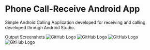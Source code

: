 # Phone Call-Receive Android App
Simple Android Calling Application developed for receiving and calling developed through Android Studio.

Output Screenshots
![GitHub Logo](/call/.png)
![GitHub Logo](/permissions/.png)
![GitHub Logo](/recieve/.png)
![GitHub Logo](/recieve1/.png)
